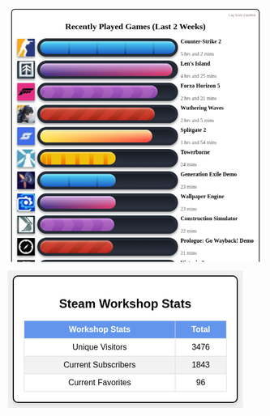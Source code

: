 <!-- Steam-Stats start -->
![Recently Played Games](https://github.com/Nicconike/Steam-Stats/blob/master/assets/recently_played_games.png)
<!-- Steam-Stats end -->



<!-- Steam-Workshop start -->
![Steam Workshop Stats](https://github.com/Nicconike/Steam-Stats/blob/master/assets/steam_workshop_stats.png)
<!-- Steam-Workshop end -->
